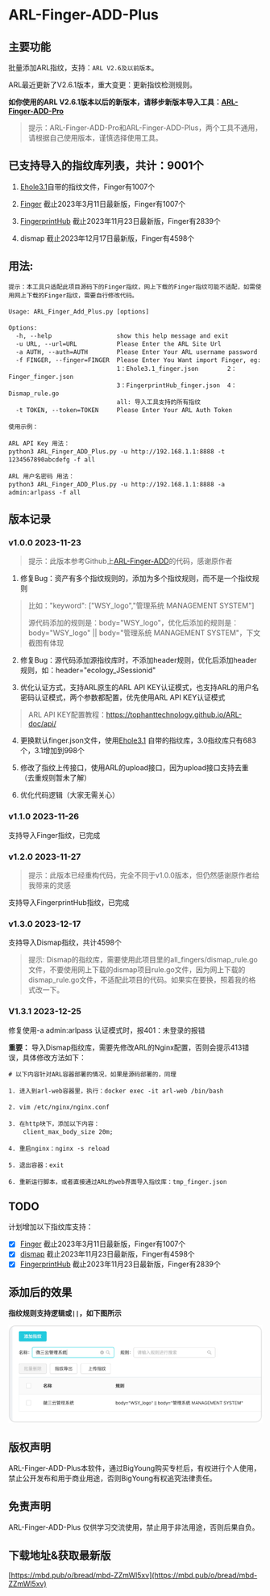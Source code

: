 # ARL-Finger-ADD-Plus

## 主要功能

批量添加ARL指纹，支持：`ARL V2.6及以前版本`。

ARL最近更新了V2.6.1版本，重大变更：更新指纹检测规则。

**如你使用的ARL V2.6.1版本以后的新版本，请移步新版本导入工具：[ARL-Finger-ADD-Pro](https://github.com/BigYoungs/ARL-Finger-ADD-Pro)**

> 提示：ARL-Finger-ADD-Pro和ARL-Finger-ADD-Plus，两个工具不通用，请根据自己使用版本，谨慎选择使用工具。

## 已支持导入的指纹库列表，共计：9001个

1. [Ehole3.1](https://github.com/EdgeSecurityTeam/EHole/releases/tag/v3.1)自带的指纹文件，Finger有1007个

2. [Finger](https://github.com/EASY233/Finger/blob/main/library/finger.json) 截止2023年3月11日最新版，Finger有1007个

3. [FingerprintHub](https://github.com/0x727/FingerprintHub/blob/main/web_fingerprint_v3.json) 截止2023年11月23日最新版，Finger有2839个

4. dismap 截止2023年12月17日最新版，Finger有4598个


## 用法:

```
提示：本工具只适配此项目源码下的Finger指纹，网上下载的Finger指纹可能不适配，如需使用网上下载的Finger指纹，需要自行修改代码。

Usage: ARL_Finger_Add_Plus.py [options]

Options:
  -h, --help                  show this help message and exit
  -u URL, --url=URL           Please Enter the ARL Site Url
  -a AUTH, --auth=AUTH        Please Enter Your ARL username password
  -f FINGER, --finger=FINGER  Please Enter You Want import Finger, eg:
                              1：Ehole3.1_finger.json        2：Finger_finger.json
                              3：FingerprintHub_finger.json  4：Dismap_rule.go
                              all: 导入工具支持的所有指纹
  -t TOKEN, --token=TOKEN     Please Enter Your ARL Auth Token

使用示例：

ARL API Key 用法：
python3 ARL_Finger_ADD_Plus.py -u http://192.168.1.1:8888 -t 1234567890abcdefg -f all

ARL 用户名密码 用法：
python3 ARL_Finger_ADD_Plus.py -u http://192.168.1.1:8888 -a admin:arlpass -f all

```

## 版本记录

### v1.0.0 2023-11-23

> 提示：此版本参考Github上[ARL-Finger-ADD](https://github.com/loecho-sec/ARL-Finger-ADD)的代码，感谢原作者

1. 修复Bug：资产有多个指纹规则的，添加为多个指纹规则，而不是一个指纹规则

> 比如："keyword": ["WSY_logo","管理系统 MANAGEMENT SYSTEM"]
>
> 源代码添加的规则是：body="WSY_logo"，优化后添加的规则是：body="WSY_logo" || body="管理系统 MANAGEMENT SYSTEM"，下文截图有体现

2. 修复Bug：源代码添加源指纹库时，不添加header规则，优化后添加header规则，如：header="ecology_JSessionid"

3. 优化认证方式，支持ARL原生的ARL API KEY认证模式，也支持ARL的用户名密码认证模式，两个参数都配置，优先使用ARL API KEY认证模式

> ARL API KEY配置教程：https://tophanttechnology.github.io/ARL-doc/api/

4. 更换默认finger.json文件，使用[Ehole3.1](https://github.com/EdgeSecurityTeam/EHole/releases/tag/v3.1)
   自带的指纹库，3.0指纹库只有683个，3.1增加到998个

5. 修改了指纹上传接口，使用ARL的upload接口，因为upload接口支持去重（去重规则暂未了解）

6. 优化代码逻辑（大家无需关心）

### v1.1.0 2023-11-26
支持导入Finger指纹，已完成

### v1.2.0 2023-11-27

> 提示：此版本已经重构代码，完全不同于v1.0.0版本，但仍然感谢原作者给我带来的灵感

支持导入FingerprintHub指纹，已完成

### v1.3.0 2023-12-17
支持导入Dismap指纹，共计4598个
> 提示:
> Dismap的指纹库，需要使用此项目里的all_fingers/dismap_rule.go文件，不要使用网上下载的dismap项目rule.go文件，因为网上下载的dismap_rule.go文件，不适配此项目的代码。如果实在要换，照着我的格式改一下。

### V1.3.1 2023-12-25

修复使用-a admin:arlpass 认证模式时，报401：未登录的报错


**重要：** 导入Dismap指纹库，需要先修改ARL的Nginx配置，否则会提示413错误，具体修改方法如下：
```
# 以下内容针对ARL容器部署的情况，如果是源码部署的，同理

1. 进入到arl-web容器里，执行：docker exec -it arl-web /bin/bash

2. vim /etc/nginx/nginx.conf

3. 在http块下，添加以下内容：
    client_max_body_size 20m;

4. 重启nginx：nginx -s reload

5. 退出容器：exit

6. 重新运行脚本，或者直接通过ARL的web界面导入指纹库：tmp_finger.json
```


## TODO

计划增加以下指纹库支持：

- [x] [Finger](https://github.com/EASY233/Finger/blob/main/library/finger.json) 截止2023年3月11日最新版，Finger有1007个
- [x] [dismap](https://github.com/zhzyker/dismap/blob/main/readme-zh.md#-rulelab) 截止2023年11月23日最新版，Finger有4598个
- [x] [FingerprintHub](https://github.com/0x727/FingerprintHub/blob/main/web_fingerprint_v3.json)   截止2023年11月23日最新版，Finger有2839个

## 添加后的效果

**指纹规则支持逻辑或`||`，如下图所示**

![image](4.png)

## 版权声明

ARL-Finger-ADD-Plus本软件，通过BigYoung购买专栏后，有权进行个人使用，禁止公开发布和用于商业用途，否则BigYoung有权追究法律责任。

## 免责声明

ARL-Finger-ADD-Plus 仅供学习交流使用，禁止用于非法用途，否则后果自负。

## 下载地址&获取最新版

[https://mbd.pub/o/bread/mbd-ZZmWl5xv](https://mbd.pub/o/bread/mbd-ZZmWl5xv)

